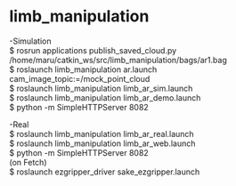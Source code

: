 # limb_manipulation
-Simulation  
$ rosrun applications publish_saved_cloud.py /home/maru/catkin_ws/src/limb_manipulation/bags/ar1.bag  
$ roslaunch limb_manipulation ar.launch cam_image_topic:=/mock_point_cloud  
$ roslaunch limb_manipulation limb_ar_sim.launch  
$ roslaunch limb_manipulation limb_ar_demo.launch  
$ python -m SimpleHTTPServer 8082  

-Real  
$ roslaunch limb_manipulation limb_ar_real.launch  
$ roslaunch limb_manipulation limb_ar_web.launch  
$ python -m SimpleHTTPServer 8082  
(on Fetch)  
$ roslaunch ezgripper_driver sake_ezgripper.launch  